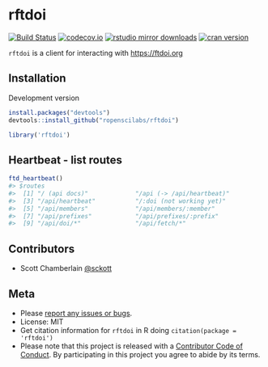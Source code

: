 rftdoi
======



[![Build Status](https://travis-ci.org/ropenscilabs/rftdoi.svg?branch=master)](https://travis-ci.org/ropenscilabs/rftdoi)
[![codecov.io](https://codecov.io/github/ropenscilabs/rftdoi/coverage.svg?branch=master)](https://codecov.io/github/ropenscilabs/rftdoi?branch=master)
[![rstudio mirror downloads](http://cranlogs.r-pkg.org/badges/grand-total/rftdoi?color=2ECC71)](https://github.com/metacran/cranlogs.app)
[![cran version](http://www.r-pkg.org/badges/version/rftdoi)](https://cran.r-project.org/package=rftdoi)


`rftdoi` is a client for interacting with <https://ftdoi.org>

## Installation

Development version


```r
install.packages("devtools")
devtools::install_github("ropenscilabs/rftdoi")
```


```r
library('rftdoi')
```

## Heartbeat - list routes


```r
ftd_heartbeat()
#> $routes
#>  [1] "/ (api docs)"             "/api (-> /api/heartbeat)"
#>  [3] "/api/heartbeat"           "/:doi (not working yet)" 
#>  [5] "/api/members"             "/api/members/:member"    
#>  [7] "/api/prefixes"            "/api/prefixes/:prefix"   
#>  [9] "/api/doi/*"               "/api/fetch/*"
```

## Contributors

* Scott Chamberlain [@sckott](https://github.com/sckott)

## Meta

* Please [report any issues or bugs](https://github.com/ropenscilabs/rftdoi/issues).
* License: MIT
* Get citation information for `rftdoi` in R doing `citation(package = 'rftdoi')`
* Please note that this project is released with a [Contributor Code of Conduct](CODE_OF_CONDUCT.md).
By participating in this project you agree to abide by its terms.
